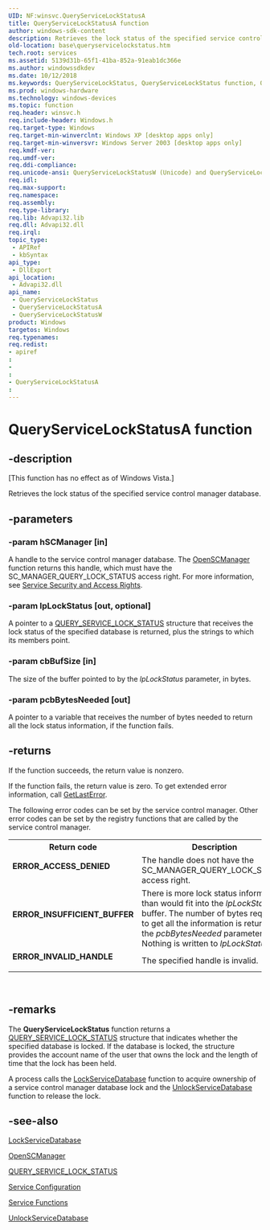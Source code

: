 ```yaml
---
UID: NF:winsvc.QueryServiceLockStatusA
title: QueryServiceLockStatusA function
author: windows-sdk-content
description: Retrieves the lock status of the specified service control manager database.
old-location: base\queryservicelockstatus.htm
tech.root: services
ms.assetid: 5139d31b-65f1-41ba-852a-91eab1dc366e
ms.author: windowssdkdev
ms.date: 10/12/2018
ms.keywords: QueryServiceLockStatus, QueryServiceLockStatus function, QueryServiceLockStatusA, QueryServiceLockStatusW, _win32_queryservicelockstatus, base.queryservicelockstatus, winsvc/QueryServiceLockStatus, winsvc/QueryServiceLockStatusA, winsvc/QueryServiceLockStatusW
ms.prod: windows-hardware
ms.technology: windows-devices
ms.topic: function
req.header: winsvc.h
req.include-header: Windows.h
req.target-type: Windows
req.target-min-winverclnt: Windows XP [desktop apps only]
req.target-min-winversvr: Windows Server 2003 [desktop apps only]
req.kmdf-ver: 
req.umdf-ver: 
req.ddi-compliance: 
req.unicode-ansi: QueryServiceLockStatusW (Unicode) and QueryServiceLockStatusA (ANSI)
req.idl: 
req.max-support: 
req.namespace: 
req.assembly: 
req.type-library: 
req.lib: Advapi32.lib
req.dll: Advapi32.dll
req.irql: 
topic_type:
 - APIRef
 - kbSyntax
api_type:
 - DllExport
api_location:
 - Advapi32.dll
api_name:
 - QueryServiceLockStatus
 - QueryServiceLockStatusA
 - QueryServiceLockStatusW
product: Windows
targetos: Windows
req.typenames: 
req.redist: 
- apiref
: 
- 
: 
- QueryServiceLockStatusA
: 
---
```


# QueryServiceLockStatusA function


## -description


<p class="CCE_Message">[This function has  no effect as of Windows Vista.]

Retrieves the lock status of the specified service control manager database.


## -parameters




### -param hSCManager [in]

A handle to the service control manager database. The 
<a href="https://msdn.microsoft.com/a0237989-e5a7-4a3a-ab23-e2474a995341">OpenSCManager</a> function returns this handle, which must have the SC_MANAGER_QUERY_LOCK_STATUS access right. For more information, see 
<a href="https://msdn.microsoft.com/23d1c382-6ba4-49e2-8039-c2a91471076c">Service Security and Access Rights</a>.


### -param lpLockStatus [out, optional]

A pointer to a 
<a href="https://msdn.microsoft.com/de9797b7-02b0-43cb-bed3-50b7e8676f36">QUERY_SERVICE_LOCK_STATUS</a> structure that receives the lock status of the specified database is returned, plus the strings to which its members point.


### -param cbBufSize [in]

The size of the buffer pointed to by the <i>lpLockStatus</i> parameter, in bytes.


### -param pcbBytesNeeded [out]

A pointer to a variable that receives the number of bytes needed to return all the lock status information, if the function fails.


## -returns



If the function succeeds, the return value is nonzero.

If the function fails, the return value is zero. To get extended error information, call 
<a href="https://msdn.microsoft.com/d852e148-985c-416f-a5a7-27b6914b45d4">GetLastError</a>.

The following error codes can be set by the service control manager. Other error codes can be set by the registry functions that are called by the service control manager.

<table>
<tr>
<th>Return code</th>
<th>Description</th>
</tr>
<tr>
<td width="40%">
<dl>
<dt><b>ERROR_ACCESS_DENIED</b></dt>
</dl>
</td>
<td width="60%">
The handle does not have the SC_MANAGER_QUERY_LOCK_STATUS access right.

</td>
</tr>
<tr>
<td width="40%">
<dl>
<dt><b>ERROR_INSUFFICIENT_BUFFER</b></dt>
</dl>
</td>
<td width="60%">
There is more lock status information than would fit into the <i>lpLockStatus</i> buffer. The number of bytes required to get all the information is returned in the <i>pcbBytesNeeded</i> parameter. Nothing is written to <i>lpLockStatus</i>.

</td>
</tr>
<tr>
<td width="40%">
<dl>
<dt><b>ERROR_INVALID_HANDLE</b></dt>
</dl>
</td>
<td width="60%">
The specified handle is invalid.

</td>
</tr>
</table>
 




## -remarks



The 
<b>QueryServiceLockStatus</b> function returns a 
<a href="https://msdn.microsoft.com/de9797b7-02b0-43cb-bed3-50b7e8676f36">QUERY_SERVICE_LOCK_STATUS</a> structure that indicates whether the specified database is locked. If the database is locked, the structure provides the account name of the user that owns the lock and the length of time that the lock has been held.

A process calls the 
<a href="https://msdn.microsoft.com/87861465-c966-479a-b906-27ae36cc83c8">LockServiceDatabase</a> function to acquire ownership of a service control manager database lock and the 
<a href="https://msdn.microsoft.com/3277d175-ab0b-43ce-965f-f8087d0124e4">UnlockServiceDatabase</a> function to release the lock.




## -see-also




<a href="https://msdn.microsoft.com/87861465-c966-479a-b906-27ae36cc83c8">LockServiceDatabase</a>



<a href="https://msdn.microsoft.com/a0237989-e5a7-4a3a-ab23-e2474a995341">OpenSCManager</a>



<a href="https://msdn.microsoft.com/de9797b7-02b0-43cb-bed3-50b7e8676f36">QUERY_SERVICE_LOCK_STATUS</a>



<a href="https://msdn.microsoft.com/fc8c631e-076c-4745-8db0-90f46a202e6a">Service Configuration</a>



<a href="https://msdn.microsoft.com/63666848-cbac-4853-8b91-89303f9854c0">Service Functions</a>



<a href="https://msdn.microsoft.com/3277d175-ab0b-43ce-965f-f8087d0124e4">UnlockServiceDatabase</a>
 

 


